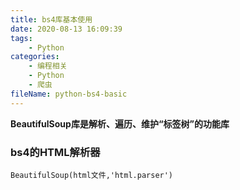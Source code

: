 ```yaml
---
title: bs4库基本使用
date: 2020-08-13 16:09:39
tags:
	- Python
categories:
	- 编程相关
	- Python
	- 爬虫
fileName: python-bs4-basic
---
```


**BeautifulSoup库是解析、遍历、维护“标签树”的功能库**

### bs4的HTML解析器

```
BeautifulSoup(html文件,'html.parser')
```







